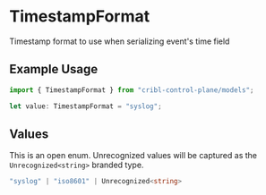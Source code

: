 # TimestampFormat

Timestamp format to use when serializing event's time field

## Example Usage

```typescript
import { TimestampFormat } from "cribl-control-plane/models";

let value: TimestampFormat = "syslog";
```

## Values

This is an open enum. Unrecognized values will be captured as the `Unrecognized<string>` branded type.

```typescript
"syslog" | "iso8601" | Unrecognized<string>
```